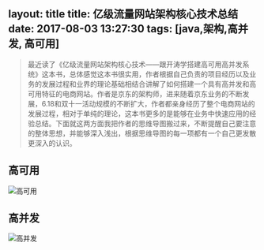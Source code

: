 layout: title
title: 亿级流量网站架构核心技术总结
date: 2017-08-03 13:27:30
tags: [java,架构,高并发, 高可用]
---

>最近读了《亿级流量网站架构核心技术——跟开涛学搭建高可用高并发系统》这本书，总体感觉这本书很实用，作者根据自己负责的项目经历以及业务的发展过程和业界的理论基础相结合讲解了如何搭建一个具有高并发和高可用特征的电商网站。作者是京东的架构师，进来随着京东业务的不断发展，6.18和双十一活动规模的不断扩大，作者都亲身经历了整个电商网站的发展过程，相对于单纯的理论，这本书更多的是能够在业务中快速应用的经验总结。下面就这两方面我把作者的思维导图搬过来，不断提醒自己要注意的整体思想，并能够深入浅出，根据思维导图的每一项都有一个自己更发散更深入的认识。

## 高可用
![高可用](/assets/img/cthtw/High-availability.png)
## 高并发
![高并发](/assets/img/cthtw/High-concurrency.png)




